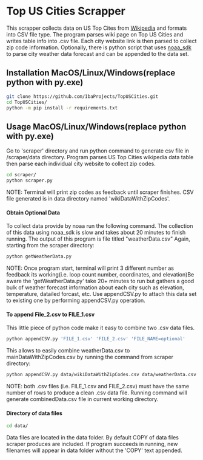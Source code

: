 # Top US Cities Scrapper
This scrapper collects data on US Top Cites from
[Wikipedia] and formats into CSV file type. The program parses wiki page on Top US Cities and writes table info  into .csv file. Each city website link is then parsed to collect zip code information. Optionally, there is python script that uses [noaa_sdk] to parse city weather data forecast and can be appended to the data set.

[Wikipedia]:https://en.wikipedia.org/wiki/List_of_United_States_cities_by_population
## Installation MacOS/Linux/Windows(replace python with py.exe)
[noaa_sdk]: https://github.com/paulokuong/noaa

```bash
git clone https://github.com/IbaProjects/TopUSCities.git
cd TopUSCities/
python -m pip install -r requirements.txt
```

## Usage MacOS/Linux/Windows(replace python with py.exe)
Go to 'scraper' directory and run python command to generate csv file in /scraper/data directory. Program parses US Top Cities wikipedia data table then parse each individual city website to collect zip codes.
```bash
cd scraper/
python scraper.py
```
NOTE: Terminal will print zip codes as feedback until scraper finishes. CSV file generated is in data directory named 'wikiDataWithZipCodes'.

#### Obtain Optional Data
To collect data provide by noaa run the following command. The collection of this data using noaa_sdk is slow and takes about 20 minutes to finish running. The output of this program is file titled "weatherData.csv" Again, starting from the scraper directory:

```bash
python getWeatherData.py
```  
NOTE: Once program start, terminal will print 3 different number as feedback its working(i.e. loop count number, coordinates, and elevation)Be aware the 'getWeatherData.py' take 20+ minutes to run but gathers a good bulk of weather forecast information about each city such as elevation, temperature, datailed forcast, etc. Use appendCSV.py to attach this data set to existing one by performing appendCSV.py operation.

#### To append File_2.csv to FILE_1.csv
This little piece of python code make it easy to combine two .csv data files.

```bash
python appendCSV.py 'FILE_1.csv' 'FILE_2.csv' 'FILE_NAME=optional'
```
This allows to easily combine weatherData.csv to mainDataWithZipCodes.csv by running the command from scraper directory:
```bash
python appendCSV.py data/wikiDataWithZipCodes.csv data/weatherData.csv
```

NOTE: both .csv files (i.e. FILE_1.csv and FILE_2.csv) must have the same number of rows to produce a clean .csv data file. Running command will generate combinedData.csv file in current working directory.  

#### Directory of data files
```bash
cd data/
```
Data files are located in the data folder. By default COPY of data files scraper produces are included. If program succeeds in running, new filenames will appear in data folder without the 'COPY' text appended.
